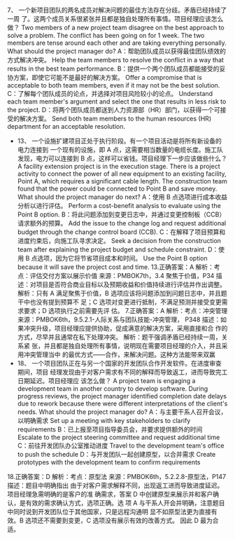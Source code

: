 #
## 


7、 一个新项目团队的两名成员对解决问题的最佳方法存在分歧。矛盾已经持续了一周 
了。这两个成员关系很紧张并且都是独自处理所有事情。项目经理应该怎么做？ Two 
members of a new project team disagree on the best approach to solve a problem. The 
conflict has been going on for 1 week. The two members are tense around each other 
and are taking everything personally. What should the project manager do? 
A：帮助团队成员以获得最佳团队绩效的方式解决冲突。 Help the team members to 
resolve the conflict in a way that results in the best team performance. 
B：提供一个两个团队成员都能接受的妥协方案，即使它可能不是最好的解决方案。 
Offer a compromise that is acceptable to both team members, even if it may not be the 
best solution. 
C：了解每个团队成员的论点，并选择对项目风险较小的论点。 Understand each team 
member's argument and select the one that results in less risk to the project. 
D：将两个团队成员都送到人力资源部（HR）部门，以获得一个可接受的解决方案。 
Send both team members to the human resources (HR) department for an acceptable 
resolution. 

- 13、 一个设施扩建项目正处于执行阶段。有一个项目活动是将所有新设备的电力连接到 
一个现有的设施，即 A 点，这需要相当数量的电缆长度。施工队发现，电力可以连接到 B 
点，这样可以省钱。项目经理下一步应该做些什么？ A facility extension project is in the 
execution stage. There is a project activity to connect the power of all new equipment to 
an existing facility, Point A, which requires a significant cable length. The construction 
team found that the power could be connected to Point B and save money. What should 
the project manager do next? 
A：使用 B 点选项进行成本收益分析以进行评估。 Perform a cost-benefit analysis to 
evaluate using the Point B option. 
B：将此问题添加到变更日志中，并通过变更控制板（CCB）请求额外的预算。 Add the 
issue to the change log and request additional budget through the change control board 
(CCB). 
C：在解释了项目预算和进度约束后，向施工队寻求决定。 Seek a decision from the 
construction team after explaining the project budget and schedule constraint. 
D：使用 B 点选项，因为它将节省项目成本和时间。 Use the Point B option because it 
will save the project cost and time. 
13.正确答案：A 
解析：考点：评估交付方案以展示价值 来源：PMBOK7th，3.4 聚焦于价值，P34 描 
述：对项目是否符合商业目标以及预期收益和价值持续进行评估并作出调整。 解析：只有 
A 满足聚焦于价值，B 选项应该将问题添加到问题日志中，并且题干中也没有提到预算不 
足；C 选项对变更进行抵制，不满足预测并接受变更需求要求；D 选项执行之前需要先评 
估。 
7.正确答案：A 
解析：考点：冲突管理 来源：PMBOK6th，9.5.2.1-人际关系与团队技能-冲突管理， 
P348 描述：如果冲突升级，项目经理应提供协助，促成满意的解决方案，采用直接和合 
作的方式，尽早并且通常在私下处理冲突。 解析：题干强调矛盾已经持续一周，关系紧 
张，并且都是独自处理所有事情，说明现在需要项目经理的介入，并且采用冲突管理当中 
的最优方式——合作，来解决问题。这种方法能带来双赢
- 18、 一个项目团队正在与另一个国家的开发团队合作开发软件。在进度审查期间，项目 
经理发现由于对客户需求有不同的解释而导致返工，进而导致完工日期延迟。项目经理应 
该怎么做？ A project team is engaging a development team in another country to 
develop software. During progress reviews, the project manager identified completion 
date delays due to rework because there were different interpretations of the client's 
needs. What should the project manager do? 
A：与主要干系人召开会议，以明确需求 Set up a meeting with key stakeholders to 
clarify requirements 
B：已上报至项目指导委员会，并要求提供额外的时间 Escalate to the project steering 
committee and request additional time 
C：前往开发团队办公室推动进度 Travel to the development team's office to push the 
schedule 
D：与开发团队一起创建原型，以合并需求 Create prototypes with the development 
team to confirm requirements
 
18.正确答案：D 
解析：考点：原型法 来源：PMBOK6th，5.2.2.8-原型法，P147 描述：题目中明确指出 
由于对客户需求解释不同，出现返工进而导致进度延迟。项目经理急需明确的是客户的准 
确需求，答案 D 中创建原型来展示并和客户确认，是有效的需求确认方式，选项正确。选 
项 A 与干系人开会并明确，注意题目中同时说到开发团队位于其他国家，只是远程沟通明 
显不如原型法更为直接有效。B 选项还不需要到变更，C 选项没有展示有效的改善方式。 
因此 D 最为合适。

